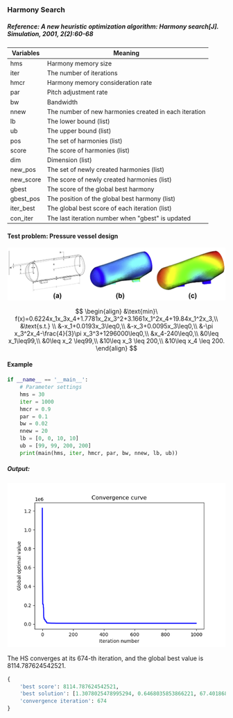 ### Harmony Search

##### Reference: A new heuristic optimization algorithm: Harmony search[J]. Simulation, 2001, 2(2):60-68

| Variables | Meaning                                               |
| --------- | ----------------------------------------------------- |
| hms       | Harmony memory size                                   |
| iter      | The number of iterations                              |
| hmcr      | Harmony memory consideration rate                     |
| par       | Pitch adjustment rate                                 |
| bw        | Bandwidth                                             |
| nnew      | The number of new harmonies created in each iteration |
| lb        | The lower bound (list)                                |
| ub        | The upper bound (list)                                |
| pos       | The set of harmonies (list)                           |
| score     | The score of harmonies (list)                         |
| dim       | Dimension (list)                                      |
| new_pos   | The set of newly created harmonies (list)             |
| new_score | The score of newly created harmonies (list)           |
| gbest     | The score of the global best harmony                  |
| gbest_pos | The position of the global best harmony (list)        |
| iter_best | The global best score of each iteration (list)        |
| con_iter  | The last iteration number when "gbest" is updated     |

#### Test problem: Pressure vessel design

![](https://github.com/Xavier-MaYiMing/Harmony-Search/blob/main/Pressure%20vessel%20design.png)

$$
\begin{align}
&\text{min}\ f(x)=0.6224x_1x_3x_4+1.7781x_2x_3^2+3.1661x_1^2x_4+19.84x_1^2x_3,\\
&\text{s.t.} \\
&-x_1+0.0193x_3\leq0,\\
&-x_3+0.0095x_3\leq0,\\
&-\pi x_3^2x_4-\frac{4}{3}\pi x_3^3+1296000\leq0,\\
&x_4-240\leq0,\\
&0\leq x_1\leq99,\\
&0\leq x_2 \leq99,\\
&10\leq x_3 \leq 200,\\
&10\leq x_4 \leq 200.
\end{align}
$$


#### Example

```python
if __name__ == '__main__':
    # Parameter settings
    hms = 30
    iter = 1000
    hmcr = 0.9
    par = 0.1
    bw = 0.02
    nnew = 20
    lb = [0, 0, 10, 10]
    ub = [99, 99, 200, 200]
    print(main(hms, iter, hmcr, par, bw, nnew, lb, ub))
```

##### Output:

![](https://github.com/Xavier-MaYiMing/Harmony-Search/blob/main/convergence%20iteration.png)

The HS converges at its 674-th iteration, and the global best value is 8114.787624542521. 

```python
{
    'best score': 8114.787624542521, 
    'best solution': [1.3078025478995294, 0.6468035853866221, 67.40186804119926, 10], 
    'convergence iteration': 674
}
```

